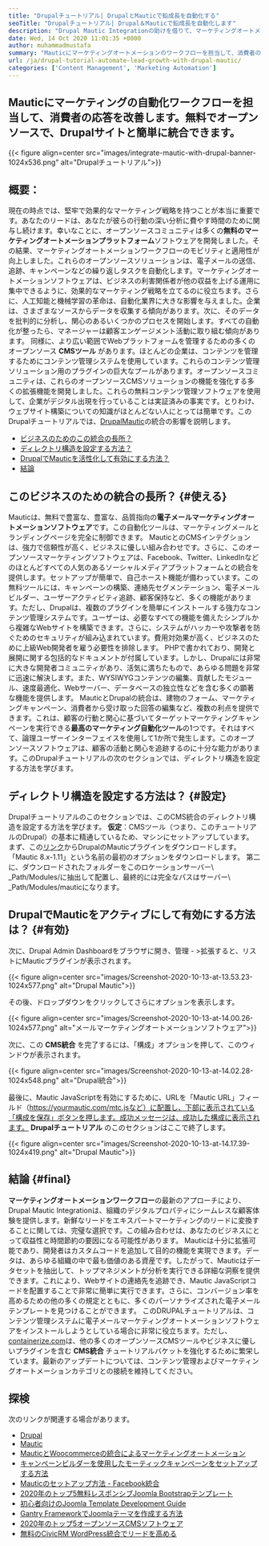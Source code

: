 ```yaml
---
title: "Drupalチュートリアル| DrupalとMauticで鉛成長を自動化する" 
seoTitle: "Drupalチュートリアル| Drupal＆Mauticで鉛成長を自動化します" 
description: "Drupal Mautic Integrationの助けを借りて、マーケティングオートメーションワークフローを開発および追跡します。このDrupalチュートリアルに従って、統合ステップを学びます。" 
date: Wed, 14 Oct 2020 11:01:35 +0000
author: muhammadmustafa
summary: "Mauticにマーケティングオートメーションのワークフローを担当して、消費者の反応を改善します。無料でオープンソースで、Drupalサイトと簡単に統合できます。" 
url: /ja/drupal-tutorial-automate-lead-growth-with-drupal-mautic/
categories: ['Content Management', 'Marketing Automation']
---
```


## Mauticにマーケティングの自動化ワークフローを担当して、消費者の応答を改善します。無料でオープンソースで、Drupalサイトと簡単に統合できます。

{{< figure align=center src="images/integrate-mautic-with-drupal-banner-1024x536.png" alt="Drupalチュートリアル">}}


## 概要：
現在の時点では、堅牢で効果的なマーケティング戦略を持つことが本当に重要です。あなたのリードは、あなたが彼らの行動の深い分析に費やす時間のために関与し続けます。幸いなことに、オープンソースコミュニティは多くの**無料のマーケティングオートメーションプラットフォーム**ソフトウェアを開発しました。その結果、マーケティングオートメーションワークフローのモビリティと適用性が向上しました。これらのオープンソースソリューションは、電子メールの送信、追跡、キャンペーンなどの繰り返しタスクを自動化します。マーケティングオートメーションソフトウェアは、ビジネスの利害関係者が他の収益を上げる運用に集中できるように、効果的なマーケティング戦略を立てるのに役立ちます。さらに、人工知能と機械学習の革命は、自動化業界に大きな影響を与えました。企業は、さまざまなソースからデータを収集する傾向があります。次に、そのデータを批判的に分析し、関心のあるいくつかのプロセスを開始します。すべての自動化が整ったら、マネージャーは顧客エンゲージメント活動に取り組む傾向があります。
同様に、より広い範囲でWebプラットフォームを管理するための多くのオープンソース **CMSツール** があります。ほとんどの企業は、コンテンツを管理するためにコンテンツ管理システムを使用しています。これらのコンテンツ管理ソリューション用のプラグインの巨大なプールがあります。オープンソースコミュニティは、これらのオープンソースCMSソリューションの機能を強化する多くの拡張機能を開発しました。これらの無料コンテンツ管理ソフトウェアを使用して、企業がデジタル出現を行っていることは実証済みの事実です。とりわけ、ウェブサイト構築についての知識がほとんどない人にとっては簡単です。このDrupalチュートリアルでは、[Drupal][2][Mautic][1]の統合の影響を説明します。
  * [ビジネスのためのこの統合の長所？][3]
  * [ディレクトリ構造を設定する方法？][4]
  * [DrupalでMauticを活性化して有効にする方法？][5]
  * [結論][6]

## このビジネスのための統合の長所？   {#使える}
Mauticは、無料で豊富な、豊富な、品質指向の**電子メールマーケティングオートメーションソフトウェア**です。この自動化ツールは、マーケティングメールとランディングページを完全に制御できます。 MauticとのCMSインテグションは、強力で信頼性が高く、ビジネスに優しい組み合わせです。さらに、このオープンソースマーケティングソフトウェアは、Facebook、Twitter、LinkedInなどのほとんどすべての人気のあるソーシャルメディアプラットフォームとの統合を提供します。セットアップが簡単で、自己ホースト機能が備わっています。この無料ツールには、キャンペーンの構築、連絡先セグメンテーション、電子メールビルダー、ユーザーアクティビティ追跡、顧客保持など、多くの機能があります。ただし、Drupalは、複数のプラグインを簡単にインストールする強力なコンテンツ管理システムです。ユーザーは、必要なすべての機能を備えたシンプルから複雑なWebサイトを構築できます。さらに、システムがハッカーや攻撃者を防ぐためのセキュリティが組み込まれています。費用対効果が高く、ビジネスのために上級Web開発者を雇う必要性を排除します。
PHPで書かれており、開発と展開に関する包括的なドキュメントが付属しています。しかし、Drupalには非常に大きな開発者コミュニティがあり、活気に満ちたもので、あらゆる問題を非常に迅速に解決します。また、WYSIWYGコンテンツの編集、貢献したモジュール、速度最適化、Webサーバー、データベースの独立性などを含む多くの顕著な機能を提供します。 MauticとDrupalの統合は、建物のフォーム、マーケティングキャンペーン、消費者から受け取った回答の編集など、複数の利点を提供できます。これは、顧客の行動と関心に基づいてターゲットマーケティングキャンペーンを実行できる**最高のマーケティング自動化ツール**の1つです。それはすべて、論理ユーザーインターフェイスを使用して1か所で発生します。このオープンソースソフトウェアは、顧客の活動と関心を追跡するのに十分な能力があります。このDrupalチュートリアルの次のセクションでは、ディレクトリ構造を設定する方法を学びます。

## ディレクトリ構造を設定する方法は？   {#設定}
Drupalチュートリアルのこのセクションでは、このCMS統合のディレクトリ構造を設定する方法を学びます。
**仮定**：CMSツール（つまり、このチュートリアルのDrupal）の基本に精通しているため、マシンにセットアップしています。
まず、この[リンク][7]からDrupalのMauticプラグインをダウンロードします。 「Mautic 8.x-1.11」という名前の最初のオプションをダウンロードします。
第二に、ダウンロードされたフォルダーをこのロケーションサーバー\ _Path/Modules/に抽出して配置し、最終的には完全なパスはサーバー\ _Path/Modules/mauticになります。

## DrupalでMauticをアクティブにして有効にする方法は？   {#有効}
次に、Drupal Admin Dashboardをブラウザに開き、管理 - >拡張すると、リストにMauticプラグインが表示されます。

{{< figure align=center src="images/Screenshot-2020-10-13-at-13.53.23-1024x577.png" alt="Drupal Mautic">}}

その後、ドロップダウンをクリックしてさらにオプションを表示します。

{{< figure align=center src="images/Screenshot-2020-10-13-at-14.00.26-1024x577.png" alt="メールマーケティングオートメーションソフトウェア">}}

次に、この **CMS統合** を完了するには、「構成」オプションを押して、このウィンドウが表示されます。

{{< figure align=center src="images/Screenshot-2020-10-13-at-14.02.28-1024x548.png" alt="Drupal統合">}}

最後に、Mautic JavaScriptを有効にするために、URLを「Mautic URL」フィールド（https://yourmautic.com/mtc.jsなど）に配置し、下部に表示されている「構成を保存」ボタンを押します。成功メッセージは、成功した構成に表示されます。  **Drupalチュートリアル** のこのセクションはここで終了します。

{{< figure align=center src="images/Screenshot-2020-10-13-at-14.17.39-1024x419.png" alt="Drupal Mautic">}}


## 結論 {#final}
**マーケティングオートメーションワークフロー**の最新のアプローチにより、Drupal Mautic Integrationは、組織のデジタルプロパティにシームレスな顧客体験を提供します。新鮮なリードをエキスパートマーケティングのリードに変換することに関しては、完璧な選択です。この組み合わせは、あなたのビジネスにとって収益性と時間節約の要因になる可能性があります。 Mauticは十分に拡張可能であり、開発者はカスタムコードを追加して目的の機能を実現できます。データは、あらゆる組織の中で最も価値のある資産です。したがって、Mauticはデータセットを抽出して、トップマネジメントが分析を実行できる詳細な洞察を提供できます。これにより、Webサイトの連絡先を追跡でき、Mautic JavaScriptコードを配置することで非常に簡単に実行できます。さらに、コンバージョン率を高めるための他の多くの規定とともに、多くのパーソナライズされた電子メールテンプレートを見つけることができます。
このDRUPALチュートリアルは、コンテンツ管理システムに電子メールマーケティングオートメーションソフトウェアをインストールしようとしている場合に非常に役立ちます。ただし、[containerize.com][8]は、他の多くのオープンソースCMSツールやビジネスに優しいプラグインを含む **CMS統合** チュートリアルバケットを強化するために繁栄しています。最新のアップデートについては、コンテンツ管理およびマーケティングオートメーションカテゴリとの接続を維持してください。

## 探検
次のリンクが関連する場合があります。
  * [Drupal][9]
  * [Mautic][10]
  * [MauticとWoocommerceの統合によるマーケティングオートメーション][11]
  * [キャンペーンビルダーを使用したモーティックキャンペーンをセットアップする方法][12]
  * [Mauticのセットアップ方法 -  Facebook統合][13]
  * [2020年のトップ5無料レスポンシブJoomla Bootstrapテンプレート][14]
  * [初心者向けのJoomla Template Development Guide][15]
  * [Gantry FrameworkでJoomlaテーマを作成する方法][16]
  * [2020年のトップ5オープンソースCMSソフトウェア][17]
  * [無料のCivicRM WordPress統合でリードを高める][18]

  
[1]: https://products.containerize.com/marketing-automation/mautic
[2]: https://products.containerize.com/content-management/drupal
[3]: #useful
[4]: #setup
[5]: #enable
[6]: #final
[7]: https://www.drupal.org/project/mautic/releases
[8]: https://www.containerize.com/
[9]: https://products.containerize.com/content-management/drupal/
[10]: https://products.containerize.com/marketing-automation/mautic/
[11]: https://blog.containerize.com/blogging/marketing-automation-using-mautic-and-wordpress-woocommerce/
[12]: https://blog.containerize.com/marketing-automation/how-to-setup-marketing-campaigns-using-mautic-campaign-builder/
[13]: https://blog.containerize.com/marketing-automation/how-to-setup-mautic-facebook-integration/
[14]: https://blog.containerize.com/content-management/top-5-best-free-responsive-joomla-templates-of-2020/
[15]: https://blog.containerize.com/content-management/responsive-joomla-templates-tutorial/
[16]: https://blog.containerize.com/content-management/how-to-create-joomla-theme-joomla-gantry-framework/
[17]: https://blog.containerize.com/content-management/top-5-open-source-content-management-systems-for-2020/
[18]: https://blog.containerize.com/blogging/civicrm-wordpress-integration-wordpress-tutorial/
